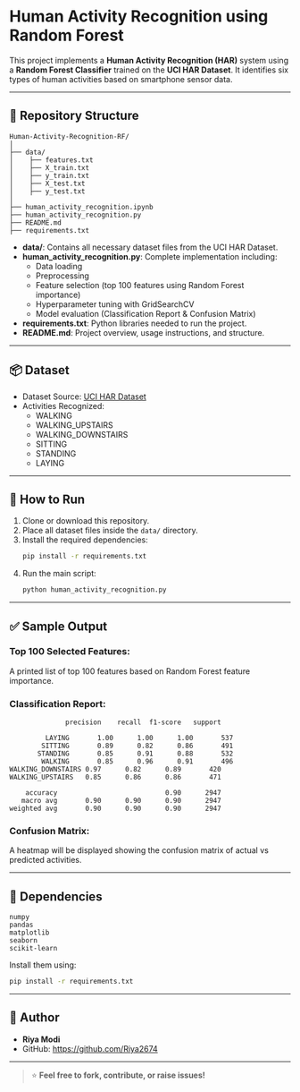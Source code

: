 # Human Activity Recognition using Random Forest

This project implements a **Human Activity Recognition (HAR)** system using a **Random Forest Classifier** trained on the **UCI HAR Dataset**. It identifies six types of human activities based on smartphone sensor data.

---

## 📁 Repository Structure

```
Human-Activity-Recognition-RF/
│
├── data/
│    ├── features.txt
│    ├── X_train.txt
│    ├── y_train.txt
│    ├── X_test.txt
│    ├── y_test.txt
│
├── human_activity_recognition.ipynb
├── human_activity_recognition.py    
├── README.md                        
├── requirements.txt                  
```

- **data/**: Contains all necessary dataset files from the UCI HAR Dataset.
- **human_activity_recognition.py**: Complete implementation including:
  - Data loading
  - Preprocessing
  - Feature selection (top 100 features using Random Forest importance)
  - Hyperparameter tuning with GridSearchCV
  - Model evaluation (Classification Report & Confusion Matrix)
- **requirements.txt**: Python libraries needed to run the project.
- **README.md**: Project overview, usage instructions, and structure.

---

## 📦 Dataset

- Dataset Source: [UCI HAR Dataset](https://archive.ics.uci.edu/ml/datasets/human+activity+recognition+using+smartphones)
- Activities Recognized:
  - WALKING
  - WALKING_UPSTAIRS
  - WALKING_DOWNSTAIRS
  - SITTING
  - STANDING
  - LAYING

---

## 🚀 How to Run

1. Clone or download this repository.
2. Place all dataset files inside the `data/` directory.
3. Install the required dependencies:
   ```bash
   pip install -r requirements.txt
   ```
4. Run the main script:
   ```bash
   python human_activity_recognition.py
   ```

---

## ✅ Sample Output

### Top 100 Selected Features:
A printed list of top 100 features based on Random Forest feature importance.

### Classification Report:
```
              precision    recall  f1-score   support

         LAYING       1.00      1.00      1.00       537
        SITTING       0.89      0.82      0.86       491
       STANDING       0.85      0.91      0.88       532
        WALKING       0.85      0.96      0.91       496
WALKING_DOWNSTAIRS 0.97      0.82      0.89       420
WALKING_UPSTAIRS   0.85      0.86      0.86       471

    accuracy                           0.90      2947
   macro avg       0.90      0.90      0.90      2947
weighted avg       0.90      0.90      0.90      2947
```

### Confusion Matrix:
A heatmap will be displayed showing the confusion matrix of actual vs predicted activities.

---

## 🔧 Dependencies

```
numpy
pandas
matplotlib
seaborn
scikit-learn
```

Install them using:
```bash
pip install -r requirements.txt
```

---

## 📌 Author

- **Riya Modi**
- GitHub: https://github.com/Riya2674

---

> ⭐ **Feel free to fork, contribute, or raise issues!**
